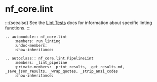 # nf_core.lint

:::{seealso}
See the [Lint Tests](../pipeline_lint_tests/index.md) docs for information about specific linting functions.
:::

```{eval-rst}
.. automodule:: nf_core.lint
    :members: run_linting
    :undoc-members:
    :show-inheritance:
```

```{eval-rst}
.. autoclass:: nf_core.lint.PipelineLint
    :members: _lint_pipeline
    :private-members: _print_results, _get_results_md, _save_json_results, _wrap_quotes, _strip_ansi_codes
    :show-inheritance:
```
